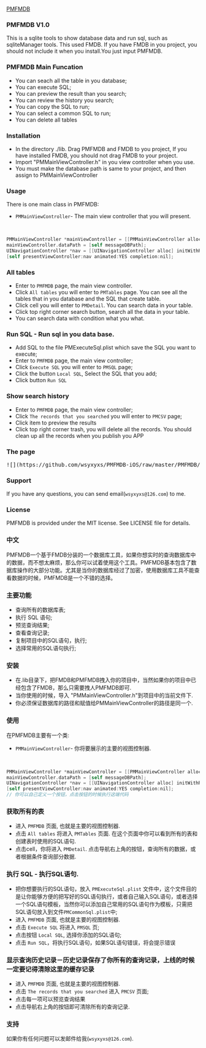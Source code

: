 [PMFMDB](http://www.jianshu.com/p/49d4576a1af9)

### PMFMDB V1.0
This is a sqlite tools to show database data and run sql, such as sqliteManager tools.
This used FMDB. If you have FMDB in you project, you should not include it when you install.You just input PMFMDB.

### PMFMDB Main Funcation
- You can seach all the table in you database;
- You can execute SQL;
- You can preview the result than you search;
- You can review the history you search;
- You can copy the SQL to run;
- You can select a common SQL to run;
- You can delete all tables

### Installation
- In the directory ./lib.  Drag PMFMDB and FMDB to you project, If you have installed FMDB, you should not drag FMDB to your project.
- Import "PMMainViewController.h" in you view controller when you use.
- You must make the database path is same to your project, and then assign to PMMainViewController

### Usage
There is one main class in PMFMDB:
* `PMMainViewController`- The main view controller that you will present.<br>
</br>

```objective-c
PMMainViewController *mainViewController = [[PMMainViewController alloc] init];
mainViewController.dataPath = [self messageDBPath];
UINavigationController *nav = [[UINavigationController alloc] initWithRootViewController:mainViewController];
[self presentViewController:nav animated:YES completion:nil];
```

### All tables
* Enter to `PMFMDB` page, the main view controller.
* Click `All tables` you will enter to `PMTables` page. You can see all the tables that in you database and the SQL that create table.
* Click cell you will enter to `PMDetail`. You can search data in your table.
* Click top right corner search button, search all the data in your table.
* You can search data with condition what you what.

### Run SQL - Run sql in you data base.
* Add SQL to the file PMExecuteSql.plist which save the SQL you want to execute;
* Enter to `PMFMDB` page, the main view controller;
* Click `Execute SQL` you will enter to `PMSQL` page;
* Click the button `Local SQL`, Select the SQL that you add;
* Click button `Run SQL`

### Show search history
* Enter to `PMFMDB` page, the main view controller;
* Click `The records that you searched` you will enter to `PMCSV` page;
* Click item to preview the results
* Click top right corner trash, you will delete all the records. You should clean up all the records when you publish you APP

### The page

<pre>![](https://github.com/wsyxyxs/PMFMDB-iOS/raw/master/PMFMDB/PMFMDB/pmfmdb.png)</pre>

### Support
If you have any questions, you can send email(`wsyxyxs@126.com`) to me.

### License
PMFMDB is provided under the MIT license. See LICENSE file for details.

### 中文
PMFMDB一个基于FMDB分装的一个数据库工具，如果你想实时的查询数据库中的数据，而不想太麻烦，那么你可以试着使用这个工具。PMFMDB基本包含了数据库操作的大部分功能。尤其是当你的数据库经过了加密，使用数据库工具不能查看数据的时候，PMFMDB是一个不错的选择。

### 主要功能
- 查询所有的数据库表;
- 执行 SQL 语句;
- 预览查询结果;
- 查看查询记录;
- 复制项目中的SQL语句，执行;
- 选择常用的SQL语句执行;

### 安装
- 在.lib目录下，把FMDB和PMFMDB拽入你的项目中，当然如果你的项目中已经包含了FMDB，那么只需要拽人PMFMDB即可.
- 当你使用的时候，导入 "PMMainViewController.h"到项目中的当前文件下.
- 你必须保证数据库的路径和赋值给PMMainViewController的路径是同一个.

### 使用
在PMFMDB主要有一个类:
* `PMMainViewController`- 你将要展示的主要的视图控制器. <br>
</br>

```objective-c
PMMainViewController *mainViewController = [[PMMainViewController alloc] init];
mainViewController.dataPath = [self messageDBPath];
UINavigationController *nav = [[UINavigationController alloc] initWithRootViewController:mainViewController];
[self presentViewController:nav animated:YES completion:nil];
// 你可以自己定义一个按钮，点击按钮的时候执行这端代码
```

### 获取所有的表
* 进入 `PMFMDB` 页面, 也就是主要的视图控制器.
* 点击 `All tables` 将进入 `PMTables` 页面. 在这个页面中你可以看到所有的表和创建表时使用的SQL语句.
* 点击cell，你将进入 `PMDetail`. 点击导航右上角的按钮，查询所有的数据，或者根据条件查询部分数据.

### 执行 SQL - 执行SQL语句.
* 把你想要执行的SQL语句，放入 `PMExecuteSql.plist` 文件中，这个文件目的是让你能够方便的把写好的SQL语句执行，或者自己输入SQL语句，或者选择一个SQL语句模板，当然你可以添加自己常用的SQL语句作为模板，只需把SQL语句放入到文件`PMCommonSql.plist`中;
* 进入 `PMFMDB` 页面, 也就是主要的视图控制器.
* 点击 `Execute SQL` 将进入 `PMSQL` 页;
* 点击按钮 `Local SQL`, 选择你添加的SQL语句;
* 点击 `Run SQL`，将执行SQL语句，如果SQL语句错误，将会提示错误

### 显示查询历史记录－历史记录保存了你所有的查询记录，上线的时候一定要记得清除这里的缓存记录
* 进入 `PMFMDB` 页面, 也就是主要的视图控制器.
* 点击 `The records that you searched` 进入 `PMCSV` 页面;
* 点击每一项可以预览查询结果
* 点击导航右上角的按钮即可清除所有的查询记录.

### 支持
如果你有任何问题可以发邮件给我(`wsyxyxs@126.com`).
